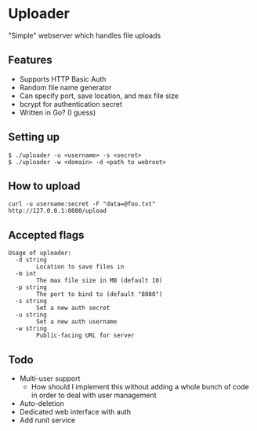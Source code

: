 # Uploader
"Simple" webserver which handles file uploads

## Features
* Supports HTTP Basic Auth
* Random file name generator
* Can specify port, save location, and max file size
* bcrypt for authentication secret
* Written in Go? (I guess)

## Setting up
```
$ ./uploader -u <username> -s <secret>
$ ./uploader -w <domain> -d <path to webroot>
```

## How to upload
```
curl -u username:secret -F "data=@foo.txt" http://127.0.0.1:8080/upload 
```

## Accepted flags
```
Usage of uploader:
  -d string
    	Location to save files in
  -m int
    	The max file size in MB (default 10)
  -p string
    	The port to bind to (default "8080")
  -s string
    	Set a new auth secret
  -u string
    	Set a new auth username
  -w string
    	Public-facing URL for server
```

## Todo
* Multi-user support
	* How should I implement this without adding a whole bunch of code in order to deal with user management
* Auto-deletion
* Dedicated web interface with auth
* Add runit service
